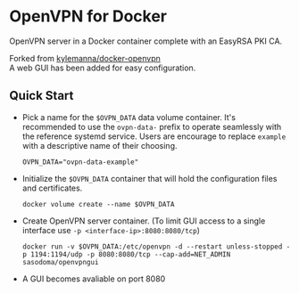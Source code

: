# OpenVPN for Docker
OpenVPN server in a Docker container complete with an EasyRSA PKI CA.

Forked from [kylemanna/docker-openvpn](https://github.com/kylemanna/docker-openvpn)\
A web GUI has been added for easy configuration.

## Quick Start

* Pick a name for the `$OVPN_DATA` data volume container. It's recommended to
  use the `ovpn-data-` prefix to operate seamlessly with the reference systemd
  service.  Users are encourage to replace `example` with a descriptive name of
  their choosing.

      OVPN_DATA="ovpn-data-example"

* Initialize the `$OVPN_DATA` container that will hold the configuration files
  and certificates.
  
      docker volume create --name $OVPN_DATA

* Create OpenVPN server container. (To limit GUI access to a single interface use `-p <interface-ip>:8080:8080/tcp`)

      docker run -v $OVPN_DATA:/etc/openvpn -d --restart unless-stopped -p 1194:1194/udp -p 8080:8080/tcp --cap-add=NET_ADMIN sasodoma/openvpngui

* A GUI becomes avaliable on port 8080

